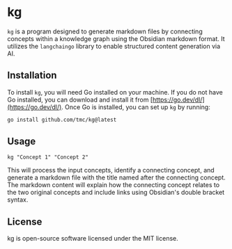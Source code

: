 # kg

`kg` is a program designed to generate markdown files by connecting concepts within a knowledge graph using the Obsidian markdown format. It utilizes the `langchaingo` library to enable structured content generation via AI.

## Installation

To install `kg`, you will need Go installed on your machine. If you do not have Go installed, you can download and install it from [https://go.dev/dl/](https://go.dev/dl/). Once Go is installed, you can set up `kg` by running:

```bash
go install github.com/tmc/kg@latest
```

## Usage
```shell
kg "Concept 1" "Concept 2"
```

This will process the input concepts, identify a connecting concept, and generate a markdown file with the title named after the connecting concept. The markdown content will explain how the connecting concept relates to the two original concepts and include links using Obsidian's double bracket syntax.

## License

kg is open-source software licensed under the MIT license.
